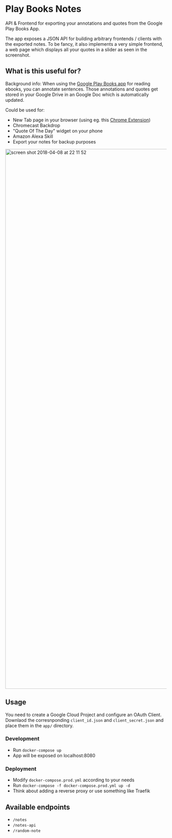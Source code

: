 # Play Books Notes
API &amp; Frontend for exporting your annotations and quotes from the Google Play Books App.

The app exposes a JSON API for building arbitrary frontends / clients with the exported notes. To be fancy, it also implements a very simple frontend, a web page which displays all your quotes in a slider as seen in the screenshot.

## What is this useful for?
Background info: When using the [Google Play Books app](https://play.google.com/store/apps/details?id=com.google.android.apps.books&hl=en) for reading ebooks, you can annotate sentences. Those annotations and quotes get stored in your Google Drive in an Google Doc which is automatically updated.

Could be used for:
- New Tab page in your browser (using eg. this [Chrome Extension](https://github.com/jimschubert/newtab-redirect/wiki))
- Chromecast Backdrop
- "Quote Of The Day" widget on your phone
- Amazon Alexa Skill
- Export your notes for backup purposes

<img width="1680" alt="screen shot 2018-04-08 at 22 11 52" src="https://user-images.githubusercontent.com/3121306/38472156-d7cda50a-3b7b-11e8-9ca0-541296755118.png">

## Usage

You need to create a Google Cloud Project and configure an OAuth Client. Downlaod the corresnponding `client_id.json` and `client_secret.json` and place them in the `app/` directory.

### Development
- Run `docker-compose up`
- App will be exposed on localhost:8080

### Deployment
- Modify `docker-compose.prod.yml` according to your needs
- Run `docker-compose -f docker-compose.prod.yml up -d`
- Think about adding a reverse proxy or use something like Traefik

## Available endpoints
- `/notes`
- `/notes-api`
- `/random-note`
